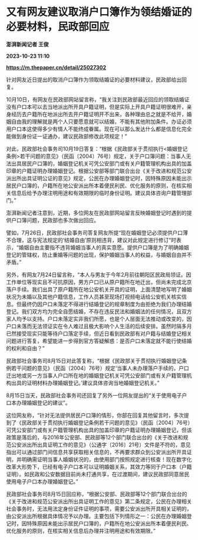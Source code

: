 # 又有网友建议取消户口簿作为领结婚证的必要材料，民政部回应
**澎湃新闻记者 王俊**

**2023-10-23 11:10**

**https://m.thepaper.cn/detail/25027302**

针对网友近日提出的取消户口簿作为领取结婚证的必要材料建议，民政部给出回复。

10月10日，有网友在民政部网站留言称，“我关注到民政部最近回应的领取结婚证没有户口本可以去当地派出所开具户籍证明，但是实际上开具户籍证明很难开，亲身经历去户籍所在地派出所去开户籍证明开不出来，各种理由总之就是不给开，婚姻自由我的理解就是两个人只要愿意就可以结婚，不能有其他附加条件。办证必须用户口本这使得多少有情人不能终成眷属。现在可以那么发达什么都是信息化完全能做到身份证一证通办，建议民政部修改此项规定！”

对此，民政部社会事务司10月19日答复：“根据《民政部关于贯彻执行<婚姻登记条例>若干问题的意见》（民函〔2004〕76号）规定，关于户口簿问题：当事人无法出具居民户口簿的，婚姻登记机关可凭公安部门或有关户籍管理机构出具的加盖印章的户籍证明办理婚姻登记。根据公安部等部门联合出台《关于改进和规范公安派出所出具证明公证的意见》规定，公民在办理婚姻登记时，因特殊原因未能出示居民户口簿的，户籍所在地公安派出所本着便民利民、优化服务的原则，在核实相关信息后给予办理注明用途和有效期限的临时身份证明。建议具体咨询户籍管理部门。”

澎湃新闻记者注意到，近期，多位网友在民政部网站留言反映婚姻登记时遇到的提供户口簿问题，民政部也多次做出回应。

譬如，7月26日，民政部社会事务司答复网友所提“现在婚姻登记必须提供户口薄不合理，这与宪法规定的‘结婚自由’原则相违背，建议对此规定进行修订”时表示，“婚姻自由主要指不违背婚姻当事人的真实意愿。提供户口簿是为了明确婚姻登记的管辖权，防止重婚等问题的出现，保护婚姻当事人的权益，与婚姻自由并不矛盾。”

另外，有网友7月24日留言称，“本人与男友于今年2月前往朝阳区民政局领证。因工作单位等现实且不可抗原因，男方户口已从原户籍所在地迁出，但尚未完成北京落户手续。我们出具了原户籍所在地公安机关开具的证明，上面清楚地写明了婚姻状况为未婚以及其他户籍信息，工作人员甚至现场打视频电话给公安机关核实信息。但最终仍因户口未落定不得进行结婚登记的规章制度为由拒绝为我们办理结婚登记。我们双方均为完全自愿结婚，不存在违反民法和婚姻法的任何情况，且双方家人均予以支持。户口未落定实非我们所愿，也是个人层面无法推动或改变的，因户口未落而无法领证实在令人难过且极大影响个人生活的后续安排。虽然时隔多月已然接受现实只能等待户口落定手续，但近日看到民政部有对户籍与结婚登记相关问题进行答复，希望能进一步得到官方答疑解惑：是否户口未落定就不能行使结婚的权利和自由？”

民政部社会事务司8月15日对此答复称，“根据《民政部关于贯彻执行婚姻登记条例若干问题的意见》（民函〔2004〕76号）规定‘当事人未办理落户手续的，户口迁出地或另一方当事人户口所在地的婚姻登记机关可凭公安部门或有关户籍管理机构出具的证明材料办理婚姻登记。’建议具体咨询当地婚姻登记机关。”

8月15日当天，民政部社会事务司还回复了另外一位网友提出的“关于使用电子户口本办理婚姻登记的建议”。

这位网友称，“针对无法提供居民户口簿的情形，你部在回复其他留言时，多次提到了《民政部关于贯彻执行婚姻登记条例若干问题的意见》（民函〔2004〕76号）可凭公安部门或有关户籍管理机构出具的加盖印章的户籍证明办理婚姻登记，但该政策是落后的，与2016年公安部、民政部等12个部门联合出台的《关于改进和规范公安派出所出具证明工作的意见》（公通字〔2016〕21号）文件是不符的，意见指出可以通过部门间信息共享获取相关信息的，不再要求群众到公安派出所开具证明，并明确需证明当事人婚姻状况的，由使用部门按照规定进行核查！现在数字化改革大形势下，已经有电子户口本可以证明婚姻关系，其效力等同于户口本（户籍证明）。如民政和公安数据目前尚未打通共享，在过渡期间，建议民政部同意居民使用电子户口本办理婚姻登记。”

民政部社会事务司8月15日回应称，“根据公安部、民政部等12个部门联合出台的《关于改进和规范公安派出所出具证明工作的意见》第二条规定，公民在办理相关社会事务时，无法用法定身份证件证明的事项，需要公安派出所开具相关证明的，由公安派出所根据具体情况予以办理。主要包括下列情形之一：公民在办理婚姻登记时，因特殊原因未能出示居民户口簿的，户籍所在地公安派出所本着便民利民、优化服务的原则，在核实相关信息后办理并注明用途和有效期限。”